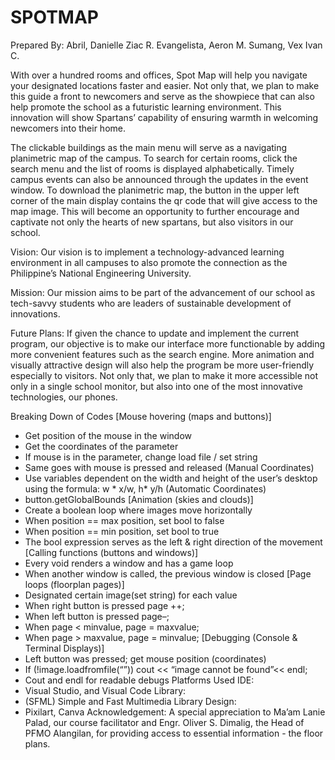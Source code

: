 # SPOTMAP

Prepared By:
Abril, Danielle Ziac R.
Evangelista, Aeron M.
Sumang, Vex Ivan C.


With over a hundred rooms and offices, Spot Map will help you navigate your designated locations faster and easier. Not only that, we plan to make this guide a front to newcomers and serve as the showpiece that can also help promote the school as a futuristic learning environment. This innovation will show Spartans’ capability of ensuring warmth in welcoming newcomers into their home.

The clickable buildings as the main menu will serve as a navigating planimetric map of the campus. To search for certain rooms, click the search menu and the list of rooms is displayed alphabetically. Timely campus events can also be announced through the updates in the event window. To download the planimetric map, the button in the upper left corner of the main display contains the qr code that will give access to the map image. This will become an opportunity to further encourage and captivate not only the hearts of new spartans, but also visitors in our school.

Vision: Our vision is to implement a technology-advanced learning environment in all campuses to also promote the connection as the Philippine’s National
Engineering University.

Mission: Our mission aims to be part of the advancement of our school as tech-savvy students who are leaders of sustainable development of innovations.

Future Plans: If given the chance to update and implement the current program, our objective is to make our interface more functionable by adding more convenient features such as the search engine. More animation and visually attractive design will also help the program be more user-friendly especially to visitors. Not only that, we plan to make it more accessible not only in a single school monitor, but also into one of the most innovative technologies, our phones.

Breaking Down of Codes
[Mouse hovering (maps and buttons)]
- Get position of the mouse in the window
- Get the coordinates of the parameter
- If mouse is in the parameter, change load file / set string
- Same goes with mouse is pressed and released
(Manual Coordinates)
- Use variables dependent on the width and height of the user’s
desktop using the formula: w * x/w, h* y/h (Automatic Coordinates)
- button.getGlobalBounds
  [Animation (skies and clouds)]
- Create a boolean loop where images move horizontally
- When position == max position, set bool to false
- When position == min position, set bool to true
- The bool expression serves as the left & right direction of the movement
  [Calling functions (buttons and windows)]
- Every void renders a window and has a game loop
- When another window is called, the previous window is closed
  [Page loops (floorplan pages)]
- Designated certain image(set string) for each value
- When right button is pressed page ++;
- When left button is pressed page–;
- When page < minvalue, page = maxvalue;
- When page > maxvalue, page = minvalue;
  [Debugging (Console & Terminal Displays)]
- Left button was pressed; get mouse position (coordinates)
- If (!image.loadfromfile(“”)) cout << “image cannot be found”<< endl;
- Cout and endl for readable debugs
  Platforms Used	IDE:
-	Visual Studio, and Visual Code Library:
-	(SFML) Simple and Fast Multimedia Library Design:
-	Pixilart, Canva
  Acknowledgement: A special appreciation to Ma’am Lanie Palad, our course facilitator and Engr. Oliver S. Dimalig, the Head of PFMO Alangilan, for providing access to essential information - the floor plans.

